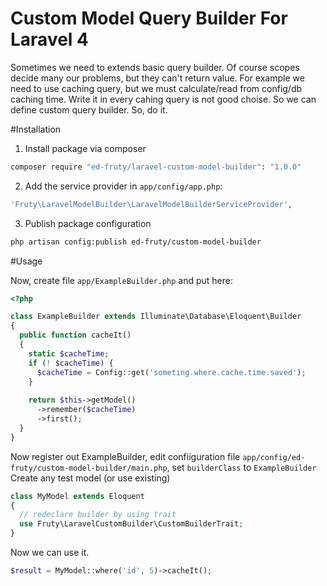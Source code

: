 Custom Model Query Builder For Laravel 4
============================


Sometimes we need to extends basic query builder.
Of course scopes decide many our problems, but they can't return value.
For example we need to use caching query, but we must calculate/read from config/db caching time. 
Write it in every cahing query is not good choise. So we can define custom query builder. So, do it.

#Installation 

1. Install package via composer
  
  ```bash
  composer require "ed-fruty/laravel-custom-model-builder": "1.0.0"
```

2. Add the service provider in `app/config/app.php`:

  ```bash
  'Fruty\LaravelModelBuilder\LaravelModelBuilderServiceProvider',
```
3. Publish package configuration
  
  ```bash
php artisan config:publish ed-fruty/custom-model-builder
```

#Usage

Now, create file `app/ExampleBuilder.php` and put here:
```php
<?php

class ExampleBuilder extends Illuminate\Database\Eloquent\Builder
{
  public function cacheIt()
  {
    static $cacheTime;
    if (! $cacheTime) {
      $cacheTime = Config::get('someting.where.cache.time.saved');
    }
    
    return $this->getModel()
      ->remember($cacheTime)
      ->first();
  }
}
```

Now register out ExampleBuilder, edit confiiguration file `app/config/ed-fruty/custom-model-builder/main.php`, set `builderClass` to `ExampleBuilder`
Create any test model (or use existing)

```php
class MyModel extends Eloquent
{
  // redeclare builder by using trait
  use Fruty\LaravelCustomBuilder\CustomBuilderTrait;
}
```


Now we can use it.

```php
$result = MyModel::where('id', 5)->cacheIt();
```
